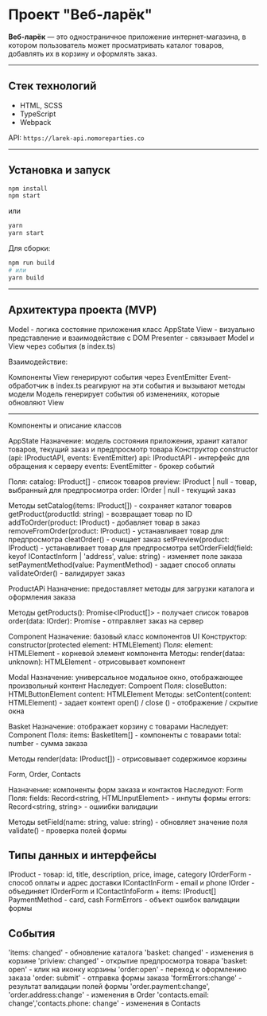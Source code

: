 # Проект "Веб-ларёк"

**Веб-ларёк** — это одностраничное приложение интернет-магазина, в котором пользователь может просматривать каталог товаров, добавлять их в корзину и оформлять заказ.

---

## Стек технологий

- HTML, SCSS
- TypeScript
- Webpack

API: `https://larek-api.nomoreparties.co`

---

## Установка и запуск

```bash
npm install
npm start
```

или

```bash
yarn
yarn start
```

Для сборки:

```bash
npm run build
# или
yarn build
```

---

## Архитектура проекта (MVP)

Model - логика состояние приложения класс AppState
View - визуально представление и взаимодействие с DOM
Presenter - связывает Model и View через события (в index.ts)

Взаимодействие:

Компоненты View генерируют события через EventEmitter
Event-обработчик в index.ts реагируют на эти события и вызывают методы модели
Модель генерирует события об изменениях, которые обновляют View

---

Компоненты и описание классов

AppState
Назначение: модель состояния приложения, хранит каталог товаров, текущий заказ и предпросмотр товара
Конструктор constructor (api: IProductAPI, events: EventEmitter)
api: IProductAPI - интерфейс для обращения к серверу
events: EventEmitter - брокер событий

Поля:
catalog: IProduct[] - список товаров
preview: IProduct | null - товар, выбранный для предпросмотра
order: IOrder | null - текущий заказ

Методы
setCatalog(items: IProduct[]) - сохраняет каталог товаров
getProduct(productId: string) - возвращает товар по ID
addToOrder(product: IProduct) - добавляет товар в заказ
removeFromOrder(product: IProduct) - устанавливает товар для предпросмотра
cleatOrder() - очищает заказ
setPreview(product: IProduct) - устанавливает товар для предпросмотра
setOrderField(field: keyof IContactInform | 'address', value: string) - изменяет поле заказа
setPaymentMethod(value: PaymentMethod) - задает способ оплаты
validateOrder() - валидирует заказ

ProductAPi
Назначение: предоставляет методы для загрузки каталога и оформления заказа

Методы
getProducts(): Promise<IProduct[]> - получает список товаров
order(data: IOrder): Promise<void> - отправляет заказ на сервер

Component
Назначение: базовый класс компонентов UI
Конструктор: constructor(protected element: HTMLElement)
Поля: element: HTMLElement - корневой элемент компонента
Методы: render(dataa: unknown): HTMLElement - отрисовывает компонент

Modal
Назначение: универсальное модальное окно, отображающее произвольный контент
Наследует: Compoent
Поля:
closeButton: HTMLButtonElement
content: HTMLElement
Методы:
setContent(content: HTMLElement) - задает контент
open() / close () - отображение / скрытие окна

Basket
Назначение: отображает корзину с товарами
Наследует: Component
Поля: items: BasketItem[] - компоненты с товарами
total: number - сумма заказа

Методы
render(data: IProduct[]) - отрисовывает содержимое корзины

Form, Order, Contacts

Назначение: компоненты форм заказа и контактов
Наследуют: Form
Поля:
fields: Record<string, HTMLInputElement> - инпуты формы
errors: Record<string, string> - ошиибки валидации

Методы
setField(name: string, value: string) - обновляет значение поля
validate() - проверка полей формы

## Типы данных и интерфейсы

IProduct - товар: id, title, description, price, image, category
IOrderForm - способ оплаты и адрес доставки
IContactInForm - email и phone
IOrder - объединяет IOrderForm и IContactInfoForm + items: IProduct[]
PaymentMethod - card, cash
FormErrors - объект ошибок валидации формы

## События

'items: changed' - обновление каталога
'basket: changed' - изменения в корзине
'priview: changed' - открытие предпросмотра товара
'basket: open' - клик на иконку корзины
'order:open' - переход к оформлению заказа
'order: submit' - отправка формы заказа
'formErrors:change' - результат валидации полей формы
'order.payment:change', 'order.address:change' - изменения в Order
'contacts.email: change','contacts.phone: change' - изменения в Contacts
